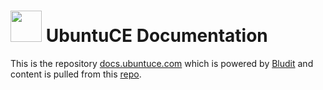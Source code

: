 <h1><img src="https://raw.githubusercontent.com/mhancoc7/docs.ubuntuce.com/main/bl-themes/docs-x-3.2/img/ubuntu-logo.png" height="50"/> UbuntuCE Documentation</h1>

This is the repository [docs.ubuntuce.com](https://docs.ubuntuce.com) which is powered by [Bludit](https://bludit.com) and content is pulled from this [repo](https://github.com/mhancoc7/docs.ubuntuce.com-content).